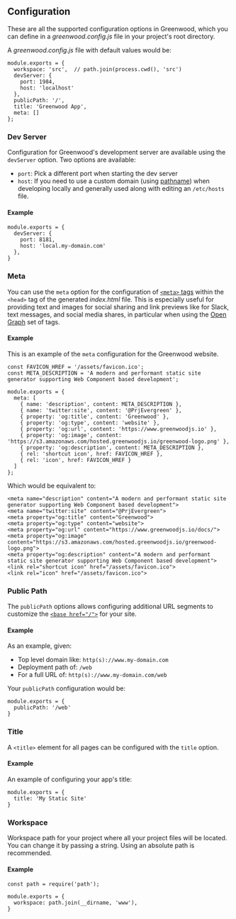 ## Configuration
These are all the supported configuration options in Greenwood, which you can define in a _greenwood.config.js_ file in your project's root directory.

A _greenwood.config.js_ file with default values would be:
```render js
module.exports = {
  workspace: 'src',  // path.join(process.cwd(), 'src')
  devServer: {
    port: 1984,
    host: 'localhost'
  },
  publicPath: '/',
  title: 'Greenwood App',
  meta: []
};
```

### Dev Server
Configuration for Greenwood's development server are available using the `devServer` option.  Two options are available:
- `port`: Pick a different port when starting the dev server
- `host`: If you need to use a custom domain (using [pathname](https://nodejs.org/api/url.html#url_url_pathname)) when developing locally and generally used along with editing an `/etc/hosts` file.

#### Example
```render js
module.exports = {
  devServer: {
    port: 8181,
    host: 'local.my-domain.com'
  },
}
```


### Meta
You can use the `meta` option for the configuration of [`<meta>` tags](https://developer.mozilla.org/en-US/docs/Learn/HTML/Introduction_to_HTML/The_head_metadata_in_HTML) within the `<head>` tag of the generated _index.html_ file.  This is especially useful for providing text and images for social sharing and link previews like for Slack, text messages, and social media shares, in particular when using the [Open Graph](https://ogp.me/) set of tags.

#### Example
This is an example of the `meta` configuration for the Greenwood website.

```render js
const FAVICON_HREF = '/assets/favicon.ico';
const META_DESCRIPTION = 'A modern and performant static site generator supporting Web Component based development';

module.exports = {
  meta: [
    { name: 'description', content: META_DESCRIPTION },
    { name: 'twitter:site', content: '@PrjEvergreen' },
    { property: 'og:title', content: 'Greenwood' },
    { property: 'og:type', content: 'website' },
    { property: 'og:url', content: 'https://www.greenwoodjs.io' },
    { property: 'og:image', content: 'https://s3.amazonaws.com/hosted.greenwoodjs.io/greenwood-logo.png' },
    { property: 'og:description', content: META_DESCRIPTION },
    { rel: 'shortcut icon', href: FAVICON_HREF },
    { rel: 'icon', href: FAVICON_HREF }
  ]
};
```

Which would be equivalent to:

```render html
<meta name="description" content="A modern and performant static site generator supporting Web Component based development">
<meta name="twitter:site" content="@PrjEvergreen">
<meta property="og:title" content="Greenwood">
<meta property="og:type" content="website">
<meta property="og:url" content="https://www.greenwoodjs.io/docs/">
<meta property="og:image" content="https://s3.amazonaws.com/hosted.greenwoodjs.io/greenwood-logo.png">
<meta property="og:description" content="A modern and performant static site generator supporting Web Component based development">
<link rel="shortcut icon" href="/assets/favicon.ico">
<link rel="icon" href="/assets/favicon.ico">
```

### Public Path
The `publicPath` options allows configuring additional URL segments to customize the [`<base href="/">`](https://developer.mozilla.org/en-US/docs/Web/HTML/Element/base) for your site.

#### Example
As an example, given:
- Top level domain like: `http(s)://www.my-domain.com`
- Deployment path of: `/web`
- For a full URL of: `http(s)://www.my-domain.com/web`

Your `publicPath` configuration would be:
```render js
module.exports = {
  publicPath: '/web'
}
```

### Title
A `<title>` element for all pages can be configured with the `title` option.

#### Example
An example of configuring your app's title:
```render js
module.exports = {
  title: 'My Static Site'
}
```

### Workspace
Workspace path for your project where all your project files will be located.  You can change it by passing a string.  Using an absolute path is recommended.

#### Example
```render js
const path = require('path');

module.exports = {
  workspace: path.join(__dirname, 'www'),
}
```
